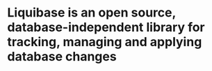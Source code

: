 # Liquibase is an open source, database-independent library for tracking, managing and applying database changes
